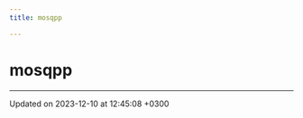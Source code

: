 ```yaml
---
title: mosqpp

---
```


# mosqpp








-------------------------------

Updated on 2023-12-10 at 12:45:08 +0300